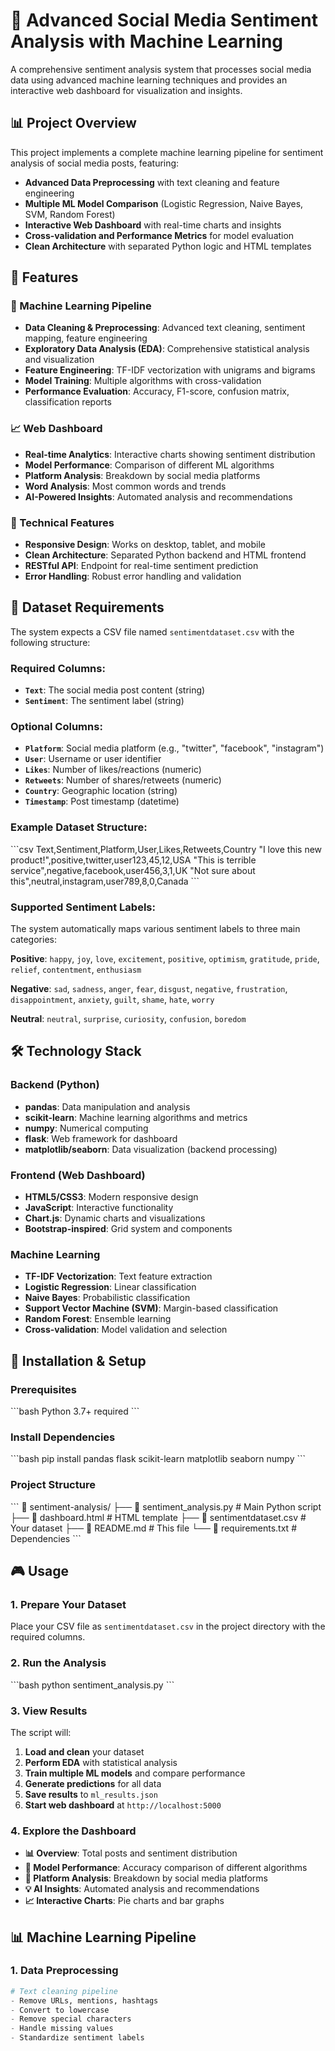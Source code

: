 # 🚀 Advanced Social Media Sentiment Analysis with Machine Learning

A comprehensive sentiment analysis system that processes social media data using advanced machine learning techniques and provides an interactive web dashboard for visualization and insights.

## 📊 Project Overview

This project implements a complete machine learning pipeline for sentiment analysis of social media posts, featuring:

- **Advanced Data Preprocessing** with text cleaning and feature engineering
- **Multiple ML Model Comparison** (Logistic Regression, Naive Bayes, SVM, Random Forest)
- **Interactive Web Dashboard** with real-time charts and insights
- **Cross-validation and Performance Metrics** for model evaluation
- **Clean Architecture** with separated Python logic and HTML templates

## 🎯 Features

### 🔧 Machine Learning Pipeline
- **Data Cleaning & Preprocessing**: Advanced text cleaning, sentiment mapping, feature engineering
- **Exploratory Data Analysis (EDA)**: Comprehensive statistical analysis and visualization
- **Feature Engineering**: TF-IDF vectorization with unigrams and bigrams
- **Model Training**: Multiple algorithms with cross-validation
- **Performance Evaluation**: Accuracy, F1-score, confusion matrix, classification reports

### 📈 Web Dashboard
- **Real-time Analytics**: Interactive charts showing sentiment distribution
- **Model Performance**: Comparison of different ML algorithms
- **Platform Analysis**: Breakdown by social media platforms
- **Word Analysis**: Most common words and trends
- **AI-Powered Insights**: Automated analysis and recommendations

### 🎨 Technical Features
- **Responsive Design**: Works on desktop, tablet, and mobile
- **Clean Architecture**: Separated Python backend and HTML frontend
- **RESTful API**: Endpoint for real-time sentiment prediction
- **Error Handling**: Robust error handling and validation

## 📁 Dataset Requirements

The system expects a CSV file named `sentimentdataset.csv` with the following structure:

### Required Columns:
- **`Text`**: The social media post content (string)
- **`Sentiment`**: The sentiment label (string)

### Optional Columns:
- **`Platform`**: Social media platform (e.g., "twitter", "facebook", "instagram")
- **`User`**: Username or user identifier
- **`Likes`**: Number of likes/reactions (numeric)
- **`Retweets`**: Number of shares/retweets (numeric)
- **`Country`**: Geographic location (string)
- **`Timestamp`**: Post timestamp (datetime)

### Example Dataset Structure:
\`\`\`csv
Text,Sentiment,Platform,User,Likes,Retweets,Country
"I love this new product!",positive,twitter,user123,45,12,USA
"This is terrible service",negative,facebook,user456,3,1,UK
"Not sure about this",neutral,instagram,user789,8,0,Canada
\`\`\`

### Supported Sentiment Labels:
The system automatically maps various sentiment labels to three main categories:

**Positive**: `happy`, `joy`, `love`, `excitement`, `positive`, `optimism`, `gratitude`, `pride`, `relief`, `contentment`, `enthusiasm`

**Negative**: `sad`, `sadness`, `anger`, `fear`, `disgust`, `negative`, `frustration`, `disappointment`, `anxiety`, `guilt`, `shame`, `hate`, `worry`

**Neutral**: `neutral`, `surprise`, `curiosity`, `confusion`, `boredom`

## 🛠️ Technology Stack

### Backend (Python)
- **pandas**: Data manipulation and analysis
- **scikit-learn**: Machine learning algorithms and metrics
- **numpy**: Numerical computing
- **flask**: Web framework for dashboard
- **matplotlib/seaborn**: Data visualization (backend processing)

### Frontend (Web Dashboard)
- **HTML5/CSS3**: Modern responsive design
- **JavaScript**: Interactive functionality
- **Chart.js**: Dynamic charts and visualizations
- **Bootstrap-inspired**: Grid system and components

### Machine Learning
- **TF-IDF Vectorization**: Text feature extraction
- **Logistic Regression**: Linear classification
- **Naive Bayes**: Probabilistic classification
- **Support Vector Machine (SVM)**: Margin-based classification
- **Random Forest**: Ensemble learning
- **Cross-validation**: Model validation and selection

## 🚀 Installation & Setup

### Prerequisites
\`\`\`bash
Python 3.7+ required
\`\`\`

### Install Dependencies
\`\`\`bash
pip install pandas flask scikit-learn matplotlib seaborn numpy
\`\`\`

### Project Structure
\`\`\`
📂 sentiment-analysis/
├── 📄 sentiment_analysis.py    # Main Python script
├── 📄 dashboard.html          # HTML template
├── 📄 sentimentdataset.csv    # Your dataset
├── 📄 README.md              # This file
└── 📄 requirements.txt       # Dependencies
\`\`\`

## 🎮 Usage

### 1. Prepare Your Dataset
Place your CSV file as `sentimentdataset.csv` in the project directory with the required columns.

### 2. Run the Analysis
\`\`\`bash
python sentiment_analysis.py
\`\`\`

### 3. View Results
The script will:
1. **Load and clean** your dataset
2. **Perform EDA** with statistical analysis
3. **Train multiple ML models** and compare performance
4. **Generate predictions** for all data
5. **Save results** to `ml_results.json`
6. **Start web dashboard** at `http://localhost:5000`

### 4. Explore the Dashboard
- **📊 Overview**: Total posts and sentiment distribution
- **🤖 Model Performance**: Accuracy comparison of different algorithms
- **📱 Platform Analysis**: Breakdown by social media platforms
- **💡 AI Insights**: Automated analysis and recommendations
- **📈 Interactive Charts**: Pie charts and bar graphs

## 📊 Machine Learning Pipeline

### 1. Data Preprocessing
```python
# Text cleaning pipeline
- Remove URLs, mentions, hashtags
- Convert to lowercase
- Remove special characters
- Handle missing values
- Standardize sentiment labels
